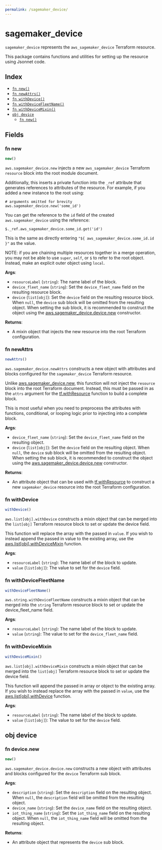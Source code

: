 ```yaml
---
permalink: /sagemaker_device/
---
```


# sagemaker_device

`sagemaker_device` represents the `aws_sagemaker_device` Terraform resource.



This package contains functions and utilities for setting up the resource using Jsonnet code.


## Index

* [`fn new()`](#fn-new)
* [`fn newAttrs()`](#fn-newattrs)
* [`fn withDevice()`](#fn-withdevice)
* [`fn withDeviceFleetName()`](#fn-withdevicefleetname)
* [`fn withDeviceMixin()`](#fn-withdevicemixin)
* [`obj device`](#obj-device)
  * [`fn new()`](#fn-devicenew)

## Fields

### fn new

```ts
new()
```


`aws.sagemaker_device.new` injects a new `aws_sagemaker_device` Terraform `resource`
block into the root module document.

Additionally, this inserts a private function into the `_ref` attribute that generates references to attributes of the
resource. For example, if you added a new instance to the root using:

    # arguments omitted for brevity
    aws.sagemaker_device.new('some_id')

You can get the reference to the `id` field of the created `aws.sagemaker_device` using the reference:

    $._ref.aws_sagemaker_device.some_id.get('id')

This is the same as directly entering `"${ aws_sagemaker_device.some_id.id }"` as the value.

NOTE: if you are chaining multiple resources together in a merge operation, you may not be able to use `super`, `self`,
or `$` to refer to the root object. Instead, make an explicit outer object using `local`.

**Args**:
  - `resourceLabel` (`string`): The name label of the block.
  - `device_fleet_name` (`string`): Set the `device_fleet_name` field on the resulting resource block.
  - `device` (`list[obj]`): Set the `device` field on the resulting resource block. When `null`, the `device` sub block will be omitted from the resulting object. When setting the sub block, it is recommended to construct the object using the [aws.sagemaker_device.device.new](#fn-devicenew) constructor.

**Returns**:
- A mixin object that injects the new resource into the root Terraform configuration.


### fn newAttrs

```ts
newAttrs()
```


`aws.sagemaker_device.newAttrs` constructs a new object with attributes and blocks configured for the `sagemaker_device`
Terraform resource.

Unlike [aws.sagemaker_device.new](#fn-new), this function will not inject the `resource`
block into the root Terraform document. Instead, this must be passed in as the `attrs` argument for the
[tf.withResource](https://github.com/tf-libsonnet/core/tree/main/docs#fn-withresource) function to build a complete block.

This is most useful when you need to preprocess the attributes with functions, conditional, or looping logic prior to
injecting into a complete block.

**Args**:
  - `device_fleet_name` (`string`): Set the `device_fleet_name` field on the resulting object.
  - `device` (`list[obj]`): Set the `device` field on the resulting object. When `null`, the `device` sub block will be omitted from the resulting object. When setting the sub block, it is recommended to construct the object using the [aws.sagemaker_device.device.new](#fn-devicenew) constructor.

**Returns**:
  - An attribute object that can be used with [tf.withResource](https://github.com/tf-libsonnet/core/tree/main/docs#fn-withresource) to construct a new `sagemaker_device` resource into the root Terraform configuration.


### fn withDevice

```ts
withDevice()
```

`aws.list[obj].withDevice` constructs a mixin object that can be merged into the `list[obj]`
Terraform resource block to set or update the device field.

This function will replace the array with the passed in `value`. If you wish to instead append the
passed in value to the existing array, use the [aws.list[obj].withDeviceMixin](TODO) function.


**Args**:
  - `resourceLabel` (`string`): The name label of the block to update.
  - `value` (`list[obj]`): The value to set for the `device` field.


### fn withDeviceFleetName

```ts
withDeviceFleetName()
```

`aws.string.withDeviceFleetName` constructs a mixin object that can be merged into the `string`
Terraform resource block to set or update the device_fleet_name field.



**Args**:
  - `resourceLabel` (`string`): The name label of the block to update.
  - `value` (`string`): The value to set for the `device_fleet_name` field.


### fn withDeviceMixin

```ts
withDeviceMixin()
```

`aws.list[obj].withDeviceMixin` constructs a mixin object that can be merged into the `list[obj]`
Terraform resource block to set or update the device field.

This function will append the passed in array or object to the existing array. If you wish
to instead replace the array with the passed in `value`, use the [aws.list[obj].withDevice](TODO)
function.


**Args**:
  - `resourceLabel` (`string`): The name label of the block to update.
  - `value` (`list[obj]`): The value to set for the `device` field.


## obj device



### fn device.new

```ts
new()
```


`aws.sagemaker_device.device.new` constructs a new object with attributes and blocks configured for the `device`
Terraform sub block.



**Args**:
  - `description` (`string`): Set the `description` field on the resulting object. When `null`, the `description` field will be omitted from the resulting object.
  - `device_name` (`string`): Set the `device_name` field on the resulting object.
  - `iot_thing_name` (`string`): Set the `iot_thing_name` field on the resulting object. When `null`, the `iot_thing_name` field will be omitted from the resulting object.

**Returns**:
  - An attribute object that represents the `device` sub block.

